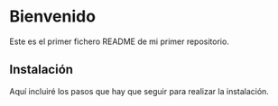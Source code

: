 # Bienvenido
Este es el primer fichero README de mi primer repositorio.

## Instalación
Aquí incluiré los pasos que hay que seguir para realizar la instalación.
